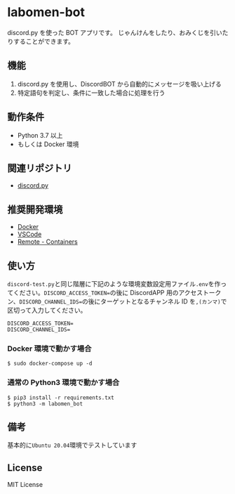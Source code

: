 # labomen-bot

discord.py を使った BOT アプリです。
じゃんけんをしたり、おみくじを引いたりすることができます。

## 機能

1. discord.py を使用し、DiscordBOT から自動的にメッセージを吸い上げる
2. 特定語句を判定し、条件に一致した場合に処理を行う

## 動作条件

- Python 3.7 以上
- もしくは Docker 環境

## 関連リポジトリ

- [discord.py](https://github.com/Rapptz/discord.py)

## 推奨開発環境

- [Docker](https://www.docker.com/)
- [VSCode](https://azure.microsoft.com/ja-jp/products/visual-studio-code/)
- [Remote - Containers](https://marketplace.visualstudio.com/items?itemName=ms-vscode-remote.remote-containers)

## 使い方

`discord-test.py`と同じ階層に下記のような環境変数設定用ファイル`.env`を作ってください。`DISCORD_ACCESS_TOKEN=`の後に DiscordAPP 用のアクセストークン、`DISCORD_CHANNEL_IDS=`の後にターゲットとなるチャンネル ID を`,(カンマ)`で区切って入力してください。

```env
DISCORD_ACCESS_TOKEN=
DISCORD_CHANNEL_IDS=
```

### Docker 環境で動かす場合

```shell
$ sudo docker-compose up -d
```

### 通常の Python3 環境で動かす場合

```shell
$ pip3 install -r requirements.txt
$ python3 -m labomen_bot
```

## 備考

基本的に`Ubuntu 20.04`環境でテストしています

## License

MIT License
